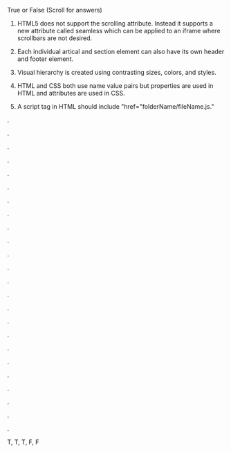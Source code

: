 True or False (Scroll for answers)

1. HTML5 does not support the scrolling attribute. Instead it supports a new attribute called seamless which can be applied to an iframe where scrollbars are not desired.

2. Each individual artical and section element can also have its own header and footer element.

3. Visual hierarchy is created using contrasting sizes, colors, and styles.

4. HTML and CSS both use name value pairs but properties are used in HTML and attributes are used in CSS.

5. A script tag in HTML should include "href="folderName/fileName.js."

.

.

.

.

.

.

.

.

.

.

.

.

.

.

.

.

.

.

.

.

.

.

.

.


















T, T, T, F, F